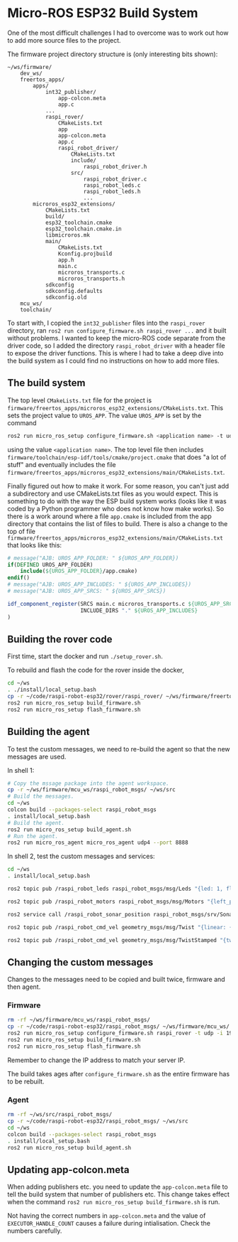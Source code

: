 # Micro-ROS ESP32 Build System

One of the most difficult challenges I had to overcome was to work out how to add more source files to the project.

The firmware project directory structure is (only interesting bits shown):

```text
~/ws/firmware/
    dev_ws/
    freertos_apps/
        apps/
            int32_publisher/
                app-colcon.meta
                app.c
            ...
            raspi_rover/
                CMakeLists.txt
                app
                app-colcon.meta
                app.c
                raspi_robot_driver/
                    CMakeLists.txt
                    include/
                        raspi_robot_driver.h
                    src/
                        raspi_robot_driver.c
                        raspi_robot_leds.c
                        raspi_robot_leds.h
                        ...
        microros_esp32_extensions/
            CMakeLists.txt
            build/
            esp32_toolchain.cmake
            esp32_toolchain.cmake.in
            libmicroros.mk
            main/
                CMakeLists.txt
                Kconfig.projbuild
                app.h
                main.c
                microros_transports.c
                microros_transports.h
            sdkconfig
            sdkconfig.defaults
            sdkconfig.old
    mcu_ws/
    toolchain/
```

To start with, I copied the `int32_publisher` files into the `raspi_rover` directory, ran `ros2 run configure_firmware.sh raspi_rover ...` and it built without problems.  I wanted to keep the micro-ROS code separate from the driver code, so I added the directory `raspi_robot_driver` with a header file to expose the driver functions.  This is where I had to take a deep dive into the build system as I could find no instructions on how to add more files.

## The build system

The top level `CMakeLists.txt` file for the project is `firmware/freertos_apps/microros_esp32_extensions/CMakeLists.txt`.  This sets the project value to `UROS_APP`.  The value `UROS_APP` is set by the command

```bash
ros2 run micro_ros_setup configure_firmware.sh <application name> -t udp -i [your local machine IP] -p 8888
```

using the value `<application name>`.  The top level file then includes `firmware/toolchain/esp-idf/tools/cmake/project.cmake` that does "a lot of stuff" and eventually includes the file `firmware/freertos_apps/microros_esp32_extensions/main/CMakeLists.txt`.

Finally figured out how to make it work.  For some reason, you can't just add a subdirectory and use CMakeLists.txt files as you would expect.  This is something to do with the way the ESP build system works (looks like it was coded by a Python programmer who does not know how make works).  So there is a work around where a file `app.cmake` is included from the app directory that contains the list of files to build.  There is also a change to the top of file `firmware/freertos_apps/microros_esp32_extensions/main/CMakeLists.txt` that looks like this:

```cmake
# message("AJB: UROS_APP_FOLDER: " ${UROS_APP_FOLDER})
if(DEFINED UROS_APP_FOLDER)
    include(${UROS_APP_FOLDER}/app.cmake)
endif()
# message("AJB: UROS_APP_INCLUDES: " ${UROS_APP_INCLUDES})
# message("AJB: UROS_APP_SRCS: " ${UROS_APP_SRCS})

idf_component_register(SRCS main.c microros_transports.c ${UROS_APP_SRCS}
                       INCLUDE_DIRS "." ${UROS_APP_INCLUDES}
)

```

## Building the rover code

First time, start the docker and run `./setup_rover.sh`.

To rebuild and flash the code for the rover inside the docker,

```bash
cd ~/ws
. ./install/local_setup.bash
cp -r ~/code/raspi-robot-esp32/rover/raspi_rover/ ~/ws/firmware/freertos_apps/apps/
ros2 run micro_ros_setup build_firmware.sh
ros2 run micro_ros_setup flash_firmware.sh
```

## Building the agent

To test the custom messages, we need to re-build the agent so that the new messages are used.

In shell 1:

```bash
# Copy the mssage package into the agent workspace.
cp -r ~/ws/firmware/mcu_ws/raspi_robot_msgs/ ~/ws/src
# Build the messages.
cd ~/ws
colcon build --packages-select raspi_robot_msgs
. install/local_setup.bash
# Build the agent.
ros2 run micro_ros_setup build_agent.sh
# Run the agent.
ros2 run micro_ros_agent micro_ros_agent udp4 --port 8888
```

In shell 2, test the custom messages and services:

```bash
cd ~/ws
. install/local_setup.bash

ros2 topic pub /raspi_robot_leds raspi_robot_msgs/msg/Leds "{led: 1, flash_rate: 4}"

ros2 topic pub /raspi_robot_motors raspi_robot_msgs/msg/Motors "{left_percent: 30, right_percent: 30, duration_ms: 1000}"

ros2 service call /raspi_robot_sonar_position raspi_robot_msgs/srv/SonarPosition "{x: 10, y: 20}"

ros2 topic pub /raspi_robot_cmd_vel geometry_msgs/msg/Twist "{linear: {x: 1.0}, angular: {z: -1.0}}"

ros2 topic pub /raspi_robot_cmd_vel geometry_msgs/msg/TwistStamped "{twist: {linear: {x: 1.0}, angular: {z: -1.0}}}"
```

## Changing the custom messages

Changes to the messages need to be copied and built twice, firmware and then agent.

### Firmware

```bash
rm -rf ~/ws/firmware/mcu_ws/raspi_robot_msgs/
cp -r ~/code/raspi-robot-esp32/raspi_robot_msgs/ ~/ws/firmware/mcu_ws/
ros2 run micro_ros_setup configure_firmware.sh raspi_rover -t udp -i 192.168.1.1 -p 8888
ros2 run micro_ros_setup build_firmware.sh
ros2 run micro_ros_setup flash_firmware.sh
```

Remember to change the IP address to match your server IP.

The build takes ages after `configure_firmware.sh` as the entire firmware has to be rebuilt.

### Agent

```bash
rm -rf ~/ws/src/raspi_robot_msgs/
cp -r ~/code/raspi-robot-esp32/raspi_robot_msgs/ ~/ws/src
cd ~/ws
colcon build --packages-select raspi_robot_msgs
. install/local_setup.bash
ros2 run micro_ros_setup build_agent.sh
```

## Updating app-colcon.meta

When adding publishers etc. you need to update the `app-colcon.meta` file to tell the build system that number of publishers etc.  This change takes effect when the command `ros2 run micro_ros_setup build_firmware.sh` is run.

Not having the correct numbers in `app-colcon.meta` and the value of `EXECUTOR_HANDLE_COUNT` causes a failure during intialisation.  Check the numbers carefully.
